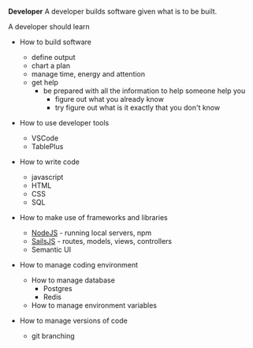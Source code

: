 **Developer**
A developer builds software given what is to be built.

A developer should learn 
- How to build software
	- define output
	- chart a plan
	- manage time, energy and attention
	- get help
		-  be prepared with all the information to help someone help you
			- figure out what you already know
			- try figure out what is it exactly that you don't know
- How to use developer tools
	- VSCode
	- TablePlus

- How to write code
	- javascript
	- HTML
	- CSS
	- SQL
- How to make use of frameworks and libraries
	- [NodeJS](NodeJS.md) - running local servers, npm
	- [SailsJS](SailsJS.md) - routes, models, views, controllers 
	- Semantic UI 
- How to manage coding environment 
	- How to manage database
		- Postgres
		- Redis
	- How to manage environment variables
- How to manage versions of code
	- git branching




